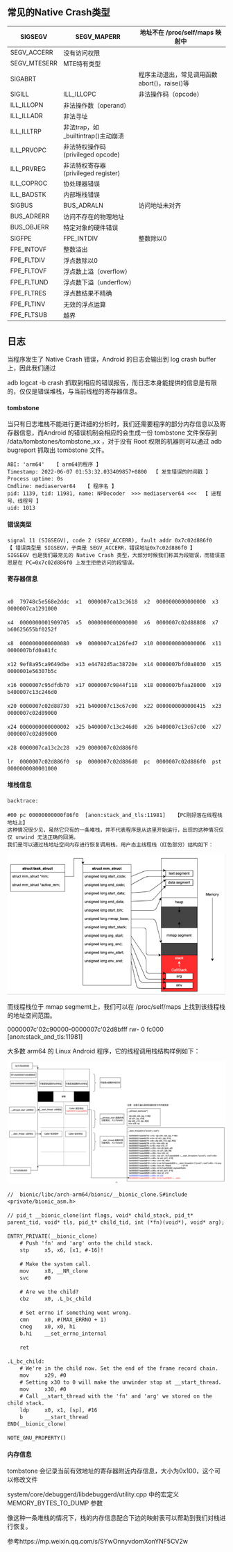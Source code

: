 ## 常见的Native Crash类型

| SIGSEGV      | SEGV_MAPERR                         | 地址不在 /proc/self/maps 映射中              |
| ------------ | ----------------------------------- | -------------------------------------------- |
| SEGV_ACCERR  | 没有访问权限                        |                                              |
| SEGV_MTESERR | MTE特有类型                         |                                              |
| SIGABRT      |                                     | 程序主动退出，常见调用函数abort()，raise()等 |
| SIGILL       | ILL_ILLOPC                          | 非法操作码（opcode）                         |
| ILL_ILLOPN   | 非法操作数（operand）               |                                              |
| ILL_ILLADR   | 非法寻址                            |                                              |
| ILL_ILLTRP   | 非法trap，如_builtintrap()主动崩溃  |                                              |
| ILL_PRVOPC   | 非法特权操作码(privileged opcode)   |                                              |
| ILL_PRVREG   | 非法特权寄存器(privileged register) |                                              |
| ILL_COPROC   | 协处理器错误                        |                                              |
| ILL_BADSTK   | 内部堆栈错误                        |                                              |
| SIGBUS       | BUS_ADRALN                          | 访问地址未对齐                               |
| BUS_ADRERR   | 访问不存在的物理地址                |                                              |
| BUS_OBJERR   | 特定对象的硬件错误                  |                                              |
| SIGFPE       | FPE_INTDIV                          | 整数除以0                                    |
| FPE_INTOVF   | 整数溢出                            |                                              |
| FPE_FLTDIV   | 浮点数除以0                         |                                              |
| FPE_FLTOVF   | 浮点数上溢（overflow）              |                                              |
| FPE_FLTUND   | 浮点数下溢（underflow）             |                                              |
| FPE_FLTRES   | 浮点数结果不精确                    |                                              |
| FPE_FLTINV   | 无效的浮点运算                      |                                              |
| FPE_FLTSUB   | 越界                                |                                              |



## 日志

当程序发生了 Native Crash 错误，Android 的日志会输出到 log crash buffer 上，因此我们通过 

adb logcat -b crash 抓取到相应的错误报告，而日志本身能提供的信息是有限的，仅仅是错误堆栈，与当前线程的寄存器信息。



#### tombstone

当只有日志堆栈不能进行更详细的分析时，我们还需要程序的部分内存信息以及寄存器信息，而Android 的错误机制会相应的会生成一份 tombstone 文件保存到 /data/tombstones/tombstone_xx ，对于没有 Root 权限的机器则可以通过 adb bugreport 抓取出 tombstone 文件。

```
ABI: 'arm64'   【 arm64的程序 】
Timestamp: 2022-06-07 01:53:32.033409857+0800  【 发生错误的时间戳 】
Process uptime: 0s
Cmdline: mediaserver64   【 程序名 】
pid: 1139, tid: 11981, name: NPDecoder  >>> mediaserver64 <<<  【 进程号、线程号 】
uid: 1013
```

#### 错误类型

```
signal 11 (SIGSEGV), code 2 (SEGV_ACCERR), fault addr 0x7c02d886f0
【 错误类型是 SIGSEGV，子类是 SEGV_ACCERR，错误地址0x7c02d886f0 】
SIGSEGV 也是我们最常见的 Native Crash 类型，大部分时候我们称其为段错误，而错误意思是在 PC=0x7c02d886f0 上发生拒绝访问的段错误。
```

#### **寄存器信息**

```

x0  79748c5e568e2ddc  x1  0000007ca13c3618  x2  0000000000000000  x3  0000007ca1291000

x4  0000000001909705  x5  0000000000000000  x6  0000007c02d88808  x7  b60625655bf0252f

x8  0000000000000080  x9  0000007ca126fed7  x10 0000000000000006  x11 0000007bfd0a81fc

x12 9ef8a95ca9649dbe  x13 e44782d5ac38720e  x14 0000007bfd0a8030  x15 0000001e56307b5c

x16 0000007c95dfdb70  x17 0000007c9844f118  x18 0000007bfaa28000  x19 b400007c13c246d0

x20 0000007c02d88730  x21 b400007c13c67c00  x22 0000000000000415  x23 0000007c02d89000

x24 0000000000000002  x25 b400007c13c246d0  x26 b400007c13c67c00  x27 0000007c02d89000

x28 0000007ca13c2c28  x29 0000007c02d886f0

lr  0000007c02d886f0  sp  0000007c02d886d0  pc  0000007c02d886f0  pst 0000000080001000
```

#### **堆栈信息**

```
backtrace:

#00 pc 00000000000f86f0  [anon:stack_and_tls:11981]   【PC刚好落在线程栈地址上】
这种情况很少见，虽然它只有的一条堆栈，并不代表程序是从这里开始运行，出现的这种情况仅仅 unwind 无法正确的回溯。
我们是可以通过栈地址空间内存进行恢复调用栈，用户态主线程栈（红色部分）结构如下：
```

![image-20220727162932963](.asserts/image-20220727162932963.png)

而线程栈位于 mmap segmemt上，我们可以在 /proc/self/maps 上找到该线程栈的地址空间范围。

0000007c'02c90000-0000007c'02d8bfff rw-     0   fc000  [anon:stack_and_tls:11981]

大多数 arm64 的 Linux Android 程序，它的线程调用栈结构样例如下：

![image-20220727163107425](.asserts/image-20220727163107425.png)

```shell
//  bionic/libc/arch-arm64/bionic/__bionic_clone.S#include <private/bionic_asm.h>

// pid_t __bionic_clone(int flags, void* child_stack, pid_t* parent_tid, void* tls, pid_t* child_tid, int (*fn)(void*), void* arg);

ENTRY_PRIVATE(__bionic_clone)
    # Push 'fn' and 'arg' onto the child stack.
    stp     x5, x6, [x1, #-16]!

    # Make the system call.
    mov     x8, __NR_clone
    svc     #0

    # Are we the child?
    cbz     x0, .L_bc_child

    # Set errno if something went wrong.
    cmn     x0, #(MAX_ERRNO + 1)
    cneg    x0, x0, hi
    b.hi    __set_errno_internal

    ret

.L_bc_child:
    # We're in the child now. Set the end of the frame record chain.
    mov     x29, #0
    # Setting x30 to 0 will make the unwinder stop at __start_thread.
    mov     x30, #0
    # Call __start_thread with the 'fn' and 'arg' we stored on the child stack.
    ldp     x0, x1, [sp], #16
    b       __start_thread
END(__bionic_clone)

NOTE_GNU_PROPERTY()
```

#### **内存信息**

tombstone 会记录当前有效地址的寄存器附近内存信息，大小为0x100，这个可以修改文件

system/core/debuggerd/libdebuggerd/utility.cpp 中的宏定义 MEMORY_BYTES_TO_DUMP 参数

像这种一条堆栈的情况下，栈的内存信息配合下边的映射表可以帮助到我们对栈进行恢复。



参考https://mp.weixin.qq.com/s/SYwOnnyvdomXonYNF5CV2w

